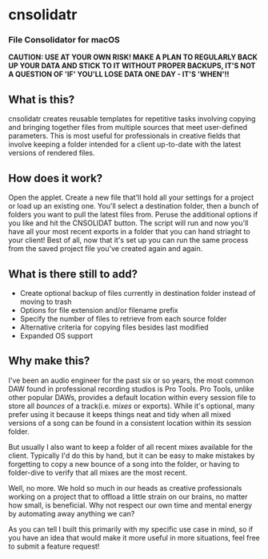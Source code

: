 # cnsolidatr
### File Consolidator for macOS

**CAUTION: USE AT YOUR OWN RISK!
MAKE A PLAN TO REGULARLY BACK UP YOUR DATA AND STICK TO IT
WITHOUT PROPER BACKUPS, IT'S NOT A QUESTION OF 'IF' YOU'LL LOSE DATA ONE DAY - IT'S 'WHEN'!!**

## What is this?

cnsolidatr creates reusable templates for repetitive tasks involving copying and bringing together files from multiple sources that meet user-defined parameters. This is most useful for professionals in creative fields that involve keeping a folder intended for a client up-to-date with the latest versions of rendered files.

## How does it work?

Open the applet. Create a new file that'll hold all your settings for a project or load up an existing one. You'll select a destination folder, then a bunch of folders you want to pull the latest files from. Peruse the additional options if you like and hit the CNSOLIDAT button. The script will run and now you'll have all your most recent exports in a folder that you can hand striaght to your client! Best of all, now that it's set up you can run the same process from the saved project file you've created again and again.

## What is there still to add?

* Create optional backup of files currently in destination folder instead of moving to trash
* Options for file extension and/or filename prefix
* Specify the number of files to retrieve from each source folder
* Alternative criteria for copying files besides last modified
* Expanded OS support

## Why make this?

I've been an audio engineer for the past six or so years, the most common DAW found in professional recording studios is Pro Tools. Pro Tools, unlike other popular DAWs, provides a default location within every session file to store all *bounces* of a track(i.e. *mixes* or exports). While it's optional, many prefer using it because it keeps things neat and tidy when all mixed versions of a song can be found in a consistent location within its session folder.

But usually I also want to keep a folder of all recent mixes available for the client. Typically I'd do this by hand, but it can be easy to make mistakes by forgetting to copy a new bounce of a song into the folder, or having to folder-dive to verify that all mixes are the most recent.

Well, no more. We hold so much in our heads as creative professionals working on a project that to offload a little strain on our brains, no matter how small, is beneficial. Why not respect our own time and mental energy by automating away anything we can?

As you can tell I built this primarily with my specific use case in mind, so if you have an idea that would make it more useful in more situations, feel free to submit a feature request!